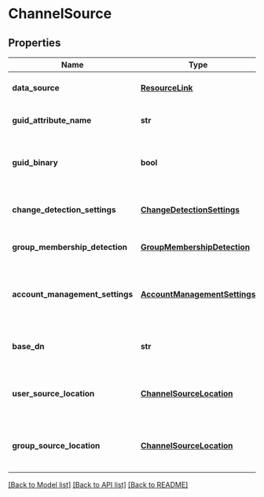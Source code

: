 # ChannelSource

## Properties
Name | Type | Description | Notes
------------ | ------------- | ------------- | -------------
**data_source** | [**ResourceLink**](ResourceLink.md) | Reference to an LDAP datastore. | 
**guid_attribute_name** | **str** | the GUID attribute name. | 
**guid_binary** | **bool** | Indicates whether the GUID is stored in binary format. | 
**change_detection_settings** | [**ChangeDetectionSettings**](ChangeDetectionSettings.md) | Settings to detect a during provisioning. | 
**group_membership_detection** | [**GroupMembershipDetection**](GroupMembershipDetection.md) | Settings to detect group memberships. | 
**account_management_settings** | [**AccountManagementSettings**](AccountManagementSettings.md) | Account management settings that includes the status and algorithms. | 
**base_dn** | **str** | The base DN where the user records are located. | 
**user_source_location** | [**ChannelSourceLocation**](ChannelSourceLocation.md) | The user provisioning source location settings. | 
**group_source_location** | [**ChannelSourceLocation**](ChannelSourceLocation.md) | The group provisioning source location settings. | [optional] 

[[Back to Model list]](../README.md#documentation-for-models) [[Back to API list]](../README.md#documentation-for-api-endpoints) [[Back to README]](../README.md)



